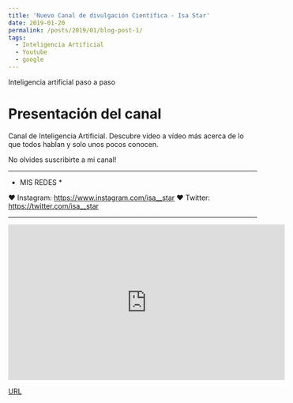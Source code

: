 ```yaml
---
title: 'Nuevo Canal de divulgación Científica - Isa Star'
date: 2019-01-20
permalink: /posts/2019/01/blog-post-1/
tags:
  - Inteligencia Artificial
  - Youtube
  - google
---
```

Inteligencia artificial paso a paso


Presentación del canal
======

Canal de Inteligencia Artificial. 
Descubre vídeo a vídeo más acerca de lo que todos hablan y solo unos pocos conocen.

No olvides suscribirte a mi canal!
 _ _ _ _ _ _ _ _ _ _ _ _ _ _ _ _ _ _ _ _ _ _ _ _ _ _ _ _ _ _ _ _ _ _ 

* MIS REDES * 

♥ Instagram: https://www.instagram.com/isa__star
♥ Twitter: https://twitter.com/isa__star

 _ _ _ _ _ _ _ _ _ _ _ _ _ _ _ _ _ _ _ _ _ _ _ _ _ _ _ _ _ _ _ _ _ _ 


<div class="embed-responsive embed-responsive-16by9">
<iframe width="560" height="315" src="https://www.youtube.com/embed/6U3N46h4WvQ" frameborder="0" allow="accelerometer; autoplay; encrypted-media; gyroscope; picture-in-picture" allowfullscreen></iframe>
</div>

[URL](https://www.youtube.com/watch?v=6U3N46h4WvQ)

